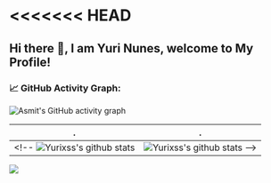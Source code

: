 <<<<<<< HEAD
=======
## Hi there 👋, I am Yuri Nunes, welcome to My Profile!

<!--   GitHub stats graph -->
### 📈 GitHub Activity Graph:
![Asmit's GitHub activity graph](https://activity-graph.herokuapp.com/graph?username=yurixss&hide_border=true&theme=redical)

 . | .
--- | --- 
<!-- ![Yurixss's github stats](https://github-readme-stats.vercel.app/api?username=yurixss&show_icons=true&theme=radical&include_all_commits=true) | ![Yurixss's github stats](https://github-readme-stats.vercel.app/api/top-langs/?username=yurixss&theme=radical&layout=compact) -->

<img src="https://github-readme-streak-stats.herokuapp.com/?user=yurixss"></img>


<!-- **📫 How to Reach me:**
<p align="left">
<a href="https://linkedin.com/in/andrej-marinchenko-0445b7214" target="blank"><img align="center" src="https://raw.githubusercontent.com/BEPb/BEPb/master/assets/linkedin.svg" alt="BEPb" height="30" width="30" /></a>
<a href="mailto:andrej.marinchenko@gmail.com" target="blank"><img align="center" src="https://raw.githubusercontent.com/BEPb/BEPb/master/assets/gmail.svg" alt="Gmail" height="30" width="30" /></a>
<a href="https://api.whatsapp.com/send?phone=+375333333355" alt="Connect on Whatsapp"> <img src="https://img.shields.io/badge/WHATSAPP-%2325D366.svg?&style=for-the-badge&logo=whatsapp&logoColor=white" /> </a>
</p> -->



<!-- ---
  *If you liked my profile, you can Star ⭐ the repo and if you want to use this template you can Fork it and can use.*
--- -->



